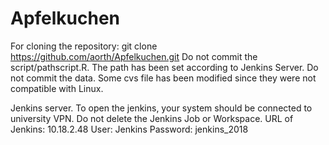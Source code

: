 # Apfelkuchen

For cloning the repository: git clone https://github.com/aorth/Apfelkuchen.git
Do not commit the script/pathscript.R. The path has been set according to Jenkins Server. 
Do not commit the data. Some cvs file has been modified since they were not compatible with Linux.

Jenkins server.
To open the jenkins, your system should be connected to university VPN. Do not delete the Jenkins Job or Workspace.
URL of Jenkins: 10.18.2.48
User: Jenkins
Password: jenkins_2018

